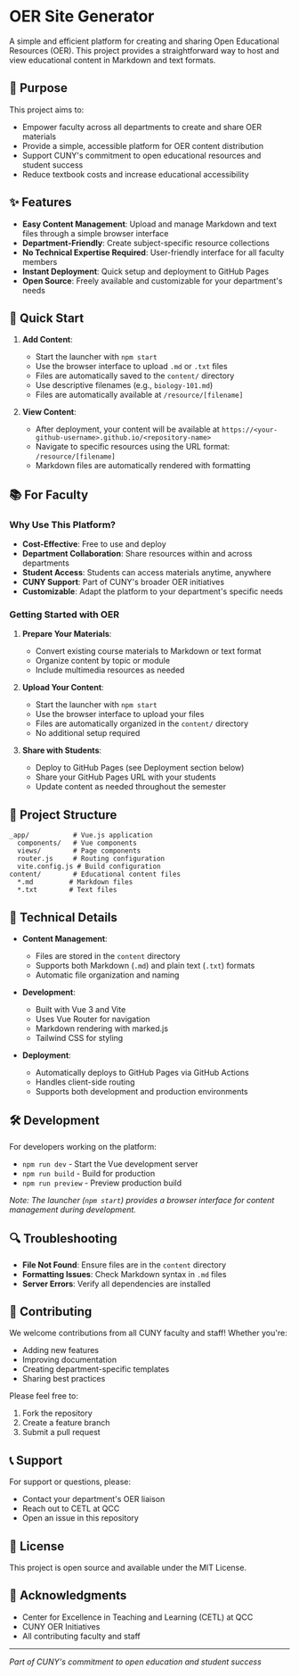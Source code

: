 # OER Site Generator

A simple and efficient platform for creating and sharing Open Educational Resources (OER). This project provides a straightforward way to host and view educational content in Markdown and text formats.

## 🎯 Purpose

This project aims to:
- Empower faculty across all departments to create and share OER materials
- Provide a simple, accessible platform for OER content distribution
- Support CUNY's commitment to open educational resources and student success
- Reduce textbook costs and increase educational accessibility

## ✨ Features

- **Easy Content Management**: Upload and manage Markdown and text files through a simple browser interface
- **Department-Friendly**: Create subject-specific resource collections
- **No Technical Expertise Required**: User-friendly interface for all faculty members
- **Instant Deployment**: Quick setup and deployment to GitHub Pages
- **Open Source**: Freely available and customizable for your department's needs

## 🚀 Quick Start

1. **Add Content**:
   - Start the launcher with `npm start`
   - Use the browser interface to upload `.md` or `.txt` files
   - Files are automatically saved to the `content/` directory
   - Use descriptive filenames (e.g., `biology-101.md`)
   - Files are automatically available at `/resource/[filename]`

2. **View Content**:
   - After deployment, your content will be available at `https://<your-github-username>.github.io/<repository-name>`
   - Navigate to specific resources using the URL format: `/resource/[filename]`
   - Markdown files are automatically rendered with formatting

## 📚 For Faculty

### Why Use This Platform?

- **Cost-Effective**: Free to use and deploy
- **Department Collaboration**: Share resources within and across departments
- **Student Access**: Students can access materials anytime, anywhere
- **CUNY Support**: Part of CUNY's broader OER initiatives
- **Customizable**: Adapt the platform to your department's specific needs

### Getting Started with OER

1. **Prepare Your Materials**:
   - Convert existing course materials to Markdown or text format
   - Organize content by topic or module
   - Include multimedia resources as needed

2. **Upload Your Content**:
   - Start the launcher with `npm start`
   - Use the browser interface to upload your files
   - Files are automatically organized in the `content/` directory
   - No additional setup required

3. **Share with Students**:
   - Deploy to GitHub Pages (see Deployment section below)
   - Share your GitHub Pages URL with your students
   - Update content as needed throughout the semester

## 📁 Project Structure

```
_app/           # Vue.js application
  components/   # Vue components
  views/        # Page components
  router.js     # Routing configuration
  vite.config.js # Build configuration
content/        # Educational content files
  *.md         # Markdown files
  *.txt        # Text files
```

## 🔧 Technical Details

- **Content Management**:
  - Files are stored in the `content` directory
  - Supports both Markdown (`.md`) and plain text (`.txt`) formats
  - Automatic file organization and naming

- **Development**:
  - Built with Vue 3 and Vite
  - Uses Vue Router for navigation
  - Markdown rendering with marked.js
  - Tailwind CSS for styling

- **Deployment**:
  - Automatically deploys to GitHub Pages via GitHub Actions
  - Handles client-side routing
  - Supports both development and production environments

## 🛠️ Development

For developers working on the platform:

- `npm run dev` - Start the Vue development server
- `npm run build` - Build for production
- `npm run preview` - Preview production build

*Note: The launcher (`npm start`) provides a browser interface for content management during development.*

## 🔍 Troubleshooting

- **File Not Found**: Ensure files are in the `content` directory
- **Formatting Issues**: Check Markdown syntax in `.md` files
- **Server Errors**: Verify all dependencies are installed

## 🤝 Contributing

We welcome contributions from all CUNY faculty and staff! Whether you're:
- Adding new features
- Improving documentation
- Creating department-specific templates
- Sharing best practices

Please feel free to:
1. Fork the repository
2. Create a feature branch
3. Submit a pull request

## 📞 Support

For support or questions, please:
- Contact your department's OER liaison
- Reach out to CETL at QCC
- Open an issue in this repository

## 📜 License

This project is open source and available under the MIT License.

## 🙏 Acknowledgments

- Center for Excellence in Teaching and Learning (CETL) at QCC
- CUNY OER Initiatives
- All contributing faculty and staff

---

*Part of CUNY's commitment to open education and student success* 